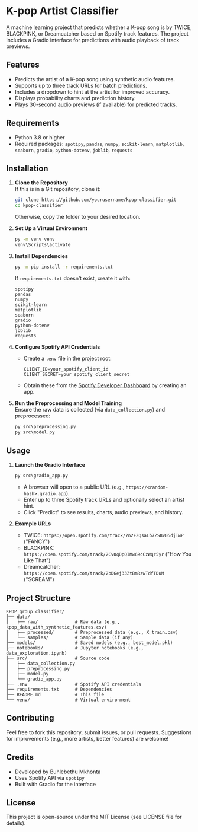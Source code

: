 # K-pop Artist Classifier

A machine learning project that predicts whether a K-pop song is by TWICE, BLACKPINK, or Dreamcatcher based on Spotify track features. The project includes a Gradio interface for predictions with audio playback of track previews.

## Features
- Predicts the artist of a K-pop song using synthetic audio features.
- Supports up to three track URLs for batch predictions.
- Includes a dropdown to hint at the artist for improved accuracy.
- Displays probability charts and prediction history.
- Plays 30-second audio previews (if available) for predicted tracks.

## Requirements
- Python 3.8 or higher
- Required packages: `spotipy`, `pandas`, `numpy`, `scikit-learn`, `matplotlib`, `seaborn`, `gradio`, `python-dotenv`, `joblib`, `requests`

## Installation

1. **Clone the Repository**  
   If this is in a Git repository, clone it:
   ```bash
   git clone https://github.com/yourusername/kpop-classifier.git
   cd kpop-classifier
   ```
   Otherwise, copy the folder to your desired location.

2. **Set Up a Virtual Environment**  
   ```cmd
   py -m venv venv
   venv\Scripts\activate
   ```

3. **Install Dependencies**  
   ```cmd
   py -m pip install -r requirements.txt
   ```
   If `requirements.txt` doesn’t exist, create it with:
   ```
   spotipy
   pandas
   numpy
   scikit-learn
   matplotlib
   seaborn
   gradio
   python-dotenv
   joblib
   requests
   ```

4. **Configure Spotify API Credentials**  
   - Create a `.env` file in the project root:
     ```plaintext
     CLIENT_ID=your_spotify_client_id
     CLIENT_SECRET=your_spotify_client_secret
     ```
   - Obtain these from the [Spotify Developer Dashboard](https://developer.spotify.com/dashboard) by creating an app.

5. **Run the Preprocessing and Model Training**  
   Ensure the raw data is collected (via `data_collection.py`) and preprocessed:
   ```cmd
   py src\preprocessing.py
   py src\model.py
   ```

## Usage

1. **Launch the Gradio Interface**  
   ```cmd
   py src\gradio_app.py
   ```
   - A browser will open to a public URL (e.g., `https://<random-hash>.gradio.app`).
   - Enter up to three Spotify track URLs and optionally select an artist hint.
   - Click "Predict" to see results, charts, audio previews, and history.

2. **Example URLs**  
   - TWICE: `https://open.spotify.com/track/7n2FZQsaLb7ZS8v05djTwP` ("FANCY")
   - BLACKPINK: `https://open.spotify.com/track/2CvOqDpQIMw69cCzWqr5yr` ("How You Like That")
   - Dreamcatcher: `https://open.spotify.com/track/2bDGej33ZtBmRzwTdfTDuM` ("SCREAM")

## Project Structure
```
KPOP group classifier/
├── data/
│   ├── raw/              # Raw data (e.g., kpop_data_with_synthetic_features.csv)
│   ├── processed/        # Preprocessed data (e.g., X_train.csv)
│   └── samples/          # Sample data (if any)
├── models/               # Saved models (e.g., best_model.pkl)
├── notebooks/            # Jupyter notebooks (e.g., data_exploration.ipynb)
├── src/                  # Source code
│   ├── data_collection.py
│   ├── preprocessing.py
│   ├── model.py
│   └── gradio_app.py
├── .env                  # Spotify API credentials
├── requirements.txt      # Dependencies
├── README.md             # This file
└── venv/                 # Virtual environment
```

## Contributing
Feel free to fork this repository, submit issues, or pull requests. Suggestions for improvements (e.g., more artists, better features) are welcome!

## Credits
- Developed by Buhlebethu Mkhonta  
- Uses Spotify API via `spotipy`  
- Built with Gradio for the interface  

## License
This project is open-source under the MIT License (see LICENSE file for details).
```
